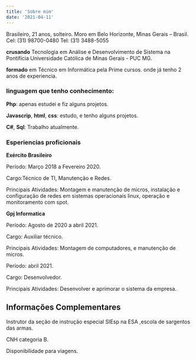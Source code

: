 ```yaml
---
title: 'Sobre mim'
date: '2021-04-11'
---
```


Brasileiro, 21 anos, solteiro. 
Moro em Belo Horizonte, Minas Gerais – Brasil.
Cel: (31) 98700-0480 Tel: (31) 3488-5055


**crusando** Tecnologia em Análise e Desenvolvimento de Sistema na Pontifícia Universidade Católica de Minas Gerais - PUC MG.

**formado** em Técnico em Informática pela Prime cursos. onde já tenho 2 anos de experiencia.

<h3><b>linguagem que tenho conhecimento:</b></h3>

**Php**: apenas estudei e fiz alguns projetos.  

**Javascrip**, **html**, **css**: estudo, e tenho alguns projetos.

**C#**, **Sql**: Trabalho atualmente.

<h3><b>Esperiencias proficionais</b></h3>

**Exército Brasileiro** 

Período: Março 2018 a Fevereiro 2020.
 
 Cargo:Técnico de TI, Manutenção e Redes.
  
Principais Atividades: Montagem e manutenção de micros, instalação e configuração de redes em sistemas operacionais linux, operação e monitoramento com spot.

**Gpj Informatica** 

Período: Agosto de 2020 a abril 2021.
 
 Cargo: Auxiliar técnico.

Principais Atividades: Montagem de computadores, e manutenção de micros.

Período: abril 2021.
 
 Cargo: Desenvolvedor.

Principais Atividades: Desenvolver e aprimorar o sistema da empresa.

<h2><b>Informações Complementares</h2></b>

Instrutor  da seção de instrução especial SIEsp na ESA ,escola de sargentos das armas. 

 CNH categoria B.

Disponibilidade para viagens.	
